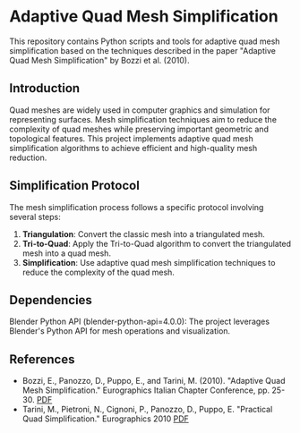 # Adaptive Quad Mesh Simplification

This repository contains Python scripts and tools for adaptive quad mesh simplification based on the techniques described in the paper "Adaptive Quad Mesh Simplification" by Bozzi et al. (2010).

## Introduction
Quad meshes are widely used in computer graphics and simulation for representing surfaces. Mesh simplification techniques aim to reduce the complexity of quad meshes while preserving important geometric and topological features. This project implements adaptive quad mesh simplification algorithms to achieve efficient and high-quality mesh reduction.

## Simplification Protocol
The mesh simplification process follows a specific protocol involving several steps:
1. **Triangulation**: Convert the classic mesh into a triangulated mesh.
2. **Tri-to-Quad**: Apply the Tri-to-Quad algorithm to convert the triangulated mesh into a quad mesh.
3. **Simplification**: Use adaptive quad mesh simplification techniques to reduce the complexity of the quad mesh.

## Dependencies
Blender Python API (blender-python-api=4.0.0): The project leverages Blender's Python API for mesh operations and visualization.

## References
- Bozzi, E., Panozzo, D., Puppo, E., and Tarini, M. (2010). "Adaptive Quad Mesh Simplification." Eurographics Italian Chapter Conference, pp. 25-30. [PDF](https://cims.nyu.edu/gcl/papers/EGIT10-BozPanPupetall.pdf)
- Tarini, M., Pietroni, N., Cignoni, P., Panozzo, D., Puppo, E. "Practical Quad Simplification." Eurographics 2010 [PDF](https://vcg.isti.cnr.it/quadSemplif/Tarini%20Pietroni%20Cignoni%20Panozzo%20Puppo%20-%20Practical%20Quad%20Semplification%20-%20EG%202010.pdf)